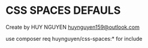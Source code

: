 CSS SPACES DEFAULS
===================

Create by HUY NGUYEN <huynguyen159@outlook.com>

use composer req huynguyen/css-spaces:* for include